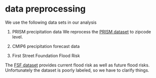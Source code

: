 # data preprocessing 
We use the following data sets in our analysis 


1. PRISM precipitation data 
We reprocess the [PRISM dataset](https://climatedataguide.ucar.edu/climate-data/prism-high-resolution-spatial-climate-data-united-states-maxmin-temp-dewpoint) 
to zipcode level. 


2. CMIP6 precipitation forecast data

3. First Street Foundation Flood Risk 

The [FSF dataset](https://www.arcgis.com/home/item.html?id=b3489960c0e942c6985d2eca471718dd&view=list&sortOrder=desc&sortField=defaultFSOrder#overview) provides 
current flood risk as well as future flood risks. 
Unfortunately the dataset is poorly labeled, so we have to clarify things. 
